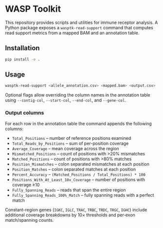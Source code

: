 # WASP Toolkit

This repository provides scripts and utilities for immune receptor analysis. A Python
package exposes a `wasptk-read-support` command that computes read support metrics
from a mapped BAM and an annotation table.

## Installation

```bash
pip install -e .
```

## Usage

```bash
wasptk-read-support <allele_annotation.csv> <mapped.bam> <output.csv>
```

Optional flags allow overriding the column names in the annotation table using
`--contig-col`, `--start-col`, `--end-col`, and `--gene-col`.

### Output columns

For each row in the annotation table the command appends the following columns:

* `Total_Positions` – number of reference positions examined
* `Total_Reads_by_Positions` – sum of per-position coverage
* `Average_Coverage` – mean coverage across the region
* `Mismatched_Positions` – count of positions with >20% mismatches
* `Matched_Positions` – count of positions with >80% matches
* `Position_Mismatches` – colon separated mismatches at each position
* `Position_Matches` – colon separated matches at each position
* `Percent_Accuracy` – `(Matched_Positions / Total_Positions) * 100`
* `Positions_With_At_Least_10x_Coverage` – number of positions with coverage ≥10
* `Fully_Spanning_Reads` – reads that span the entire region
* `Fully_Spanning_Reads_100%_Match` – fully spanning reads with a perfect match

Constant-region genes (`IGKC`, `IGLC`, `TRAC`, `TRBC`, `TRDC`, `TRGC`, `IGHC`) include
additional coverage breakdowns by 10× thresholds and per‑exon match/spanning counts.
